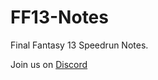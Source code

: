 # FF13-Notes
Final Fantasy 13 Speedrun Notes.

Join us on [Discord](https://discord.gg/0ysmzR388Af6Ci0v)

